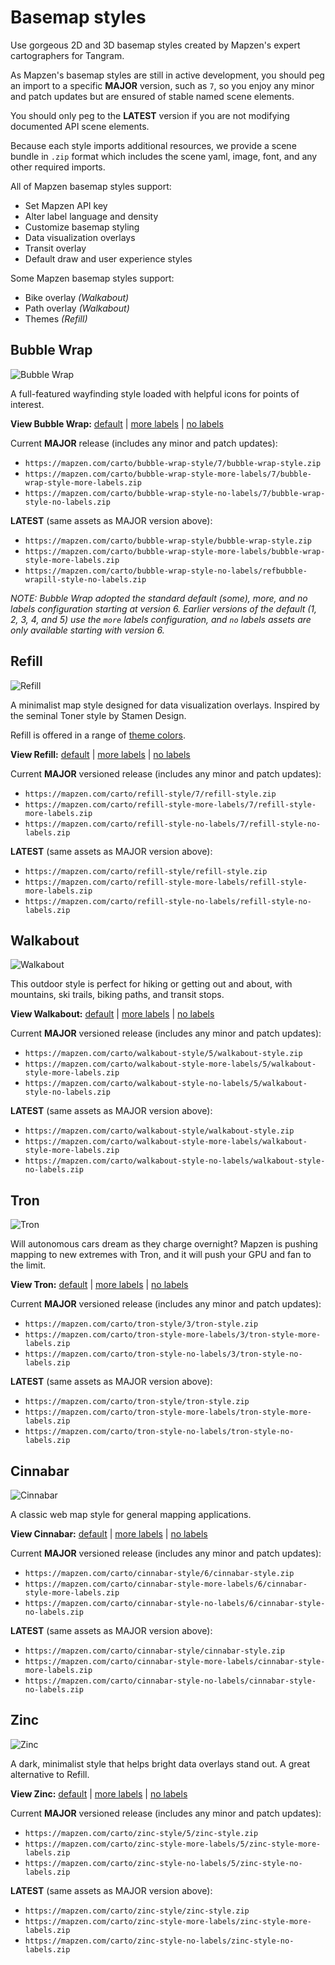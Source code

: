 # Basemap styles

Use gorgeous 2D and 3D basemap styles created by Mapzen's expert cartographers for Tangram.

As Mapzen's basemap styles are still in active development, you should peg an import to a specific **MAJOR** version, such as `7`, so you enjoy any minor and patch updates but are ensured of stable named scene elements.

You should only peg to the **LATEST** version if you are not modifying documented API scene elements.

Because each style imports additional resources, we provide a scene bundle in `.zip` format which includes the scene yaml, image, font, and any other required imports.

All of Mapzen basemap styles support:

* Set Mapzen API key
* Alter label language and density
* Customize basemap styling
* Data visualization overlays
* Transit overlay
* Default draw and user experience styles

Some Mapzen basemap styles support:

* Bike overlay _(Walkabout)_
* Path overlay _(Walkabout)_
* Themes _(Refill)_


## Bubble Wrap

![Bubble Wrap](./img/bubble-wrap-style.png)

A full-featured wayfinding style loaded with helpful icons for points of interest.

**View Bubble Wrap:** [default](https://mapzen.com/products/maps/bubble-wrap) | [more labels](https://mapzen.com/products/maps/bubble-wrap/more-labels) | [no labels](https://mapzen.com/products/maps/bubble-wrap/no-labels)

Current **MAJOR** release (includes any minor and patch updates):

* `https://mapzen.com/carto/bubble-wrap-style/7/bubble-wrap-style.zip`
* `https://mapzen.com/carto/bubble-wrap-style-more-labels/7/bubble-wrap-style-more-labels.zip`
* `https://mapzen.com/carto/bubble-wrap-style-no-labels/7/bubble-wrap-style-no-labels.zip`

**LATEST** (same assets as MAJOR version above):

* `https://mapzen.com/carto/bubble-wrap-style/bubble-wrap-style.zip`
* `https://mapzen.com/carto/bubble-wrap-style-more-labels/bubble-wrap-style-more-labels.zip`
* `https://mapzen.com/carto/bubble-wrap-style-no-labels/refbubble-wrapill-style-no-labels.zip`

_NOTE: Bubble Wrap adopted the standard default (some), more, and no labels configuration
 starting at version 6. Earlier versions of the default (1, 2, 3, 4, and 5) use the `more`
 labels configuration, and `no` labels assets are only available starting with version 6._

## Refill

![Refill](./img/refill-style.png)

A minimalist map style designed for data visualization overlays. Inspired by the seminal Toner style by Stamen Design.

Refill is offered in a range of [theme colors](themes.md).

**View Refill:** [default](https://mapzen.com/products/maps/refill) | [more labels](https://mapzen.com/products/maps/refill/more-labels) | [no labels](https://mapzen.com/products/maps/refill/no-labels)

Current **MAJOR** versioned release (includes any minor and patch updates):

* `https://mapzen.com/carto/refill-style/7/refill-style.zip`
* `https://mapzen.com/carto/refill-style-more-labels/7/refill-style-more-labels.zip`
* `https://mapzen.com/carto/refill-style-no-labels/7/refill-style-no-labels.zip`

**LATEST** (same assets as MAJOR version above):

* `https://mapzen.com/carto/refill-style/refill-style.zip`
* `https://mapzen.com/carto/refill-style-more-labels/refill-style-more-labels.zip`
* `https://mapzen.com/carto/refill-style-no-labels/refill-style-no-labels.zip`

## Walkabout

![Walkabout](./img/walkabout-style.png)

This outdoor style is perfect for hiking or getting out and about, with mountains, ski trails, biking paths, and transit stops.

**View Walkabout:** [default](https://mapzen.com/products/maps/walkabout) | [more labels](https://mapzen.com/products/maps/walkabout/more-labels) | [no labels](https://mapzen.com/products/maps/walkabout/no-labels)

Current **MAJOR** versioned release (includes any minor and patch updates):

* `https://mapzen.com/carto/walkabout-style/5/walkabout-style.zip`
* `https://mapzen.com/carto/walkabout-style-more-labels/5/walkabout-style-more-labels.zip`
* `https://mapzen.com/carto/walkabout-style-no-labels/5/walkabout-style-no-labels.zip`

**LATEST** (same assets as MAJOR version above):

* `https://mapzen.com/carto/walkabout-style/walkabout-style.zip`
* `https://mapzen.com/carto/walkabout-style-more-labels/walkabout-style-more-labels.zip`
* `https://mapzen.com/carto/walkabout-style-no-labels/walkabout-style-no-labels.zip`

## Tron

![Tron](./img/tron-style.gif)

Will autonomous cars dream as they charge overnight? Mapzen is pushing mapping to new extremes with Tron, and it will push your GPU and fan to the limit.

**View Tron:** [default](https://mapzen.com/products/maps/tron) | [more labels](https://mapzen.com/products/maps/tron/more-labels) | [no labels](https://mapzen.com/products/maps/tron/no-labels)

Current **MAJOR** versioned release (includes any minor and patch updates):

* `https://mapzen.com/carto/tron-style/3/tron-style.zip`
* `https://mapzen.com/carto/tron-style-more-labels/3/tron-style-more-labels.zip`
* `https://mapzen.com/carto/tron-style-no-labels/3/tron-style-no-labels.zip`

**LATEST** (same assets as MAJOR version above):

* `https://mapzen.com/carto/tron-style/tron-style.zip`
* `https://mapzen.com/carto/tron-style-more-labels/tron-style-more-labels.zip`
* `https://mapzen.com/carto/tron-style-no-labels/tron-style-no-labels.zip`

## Cinnabar

![Cinnabar](./img/cinnabar-style.png)

A classic web map style for general mapping applications.

**View Cinnabar:** [default](https://mapzen.com/products/maps/cinnabar) | [more labels](https://mapzen.com/products/maps/cinnabar/more-labels) | [no labels](https://mapzen.com/products/maps/cinnabar/no-labels)

Current **MAJOR** versioned release (includes any minor and patch updates):

* `https://mapzen.com/carto/cinnabar-style/6/cinnabar-style.zip`
* `https://mapzen.com/carto/cinnabar-style-more-labels/6/cinnabar-style-more-labels.zip`
* `https://mapzen.com/carto/cinnabar-style-no-labels/6/cinnabar-style-no-labels.zip`

**LATEST** (same assets as MAJOR version above):

* `https://mapzen.com/carto/cinnabar-style/cinnabar-style.zip`
* `https://mapzen.com/carto/cinnabar-style-more-labels/cinnabar-style-more-labels.zip`
* `https://mapzen.com/carto/cinnabar-style-no-labels/cinnabar-style-no-labels.zip`

## Zinc

![Zinc](./img/zinc-style.png)

A dark, minimalist style that helps bright data overlays stand out. A great alternative to Refill.

**View Zinc:** [default](https://mapzen.com/products/maps/zinc) | [more labels](https://mapzen.com/products/maps/zinc/more-labels) | [no labels](https://mapzen.com/products/maps/zinc/no-labels)

Current **MAJOR** versioned release (includes any minor and patch updates):

* `https://mapzen.com/carto/zinc-style/5/zinc-style.zip`
* `https://mapzen.com/carto/zinc-style-more-labels/5/zinc-style-more-labels.zip`
* `https://mapzen.com/carto/zinc-style-no-labels/5/zinc-style-no-labels.zip`

**LATEST** (same assets as MAJOR version above):

* `https://mapzen.com/carto/zinc-style/zinc-style.zip`
* `https://mapzen.com/carto/zinc-style-more-labels/zinc-style-more-labels.zip`
* `https://mapzen.com/carto/zinc-style-no-labels/zinc-style-no-labels.zip`
